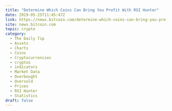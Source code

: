 ```yaml
---
title: "Determine Which Coins Can Bring You Profit With RSI Hunter"
date: 2019-05-25T11:45:47Z
link: https://news.bitcoin.com/determine-which-coins-can-bring-you-profit-with-rsi-hunter/?utm_medium=RSS&utm_source=hune
site: news.bitcoin.com
topic: crypto
category:
  - The Daily Tip
  - Assets
  - Charts
  - Coins
  - Cryptocurrencies
  - cryptos
  - indicators
  - Market Data
  - Overbought
  - Oversold
  - Prices
  - RSI Hunter
  - Statistics
draft: false
---
```


